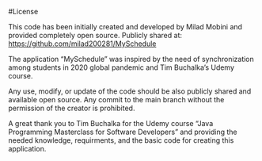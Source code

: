#License

This code has been initially created and developed by Milad Mobini and provided completely open source.
Publicly shared at: https://github.com/milad200281/MySchedule

The application “MySchedule” was inspired by the need of synchronization among students in 2020 global  pandemic and Tim Buchalka’s Udemy course.

Any use, modify, or update of the code should be also publicly shared and available open source.
Any commit to the main branch without the permission of the creator is prohibited.

A great thank you to Tim Buchalka for the Udemy course “Java Programming Masterclass for Software Developers” and providing the needed knowledge, requirments, and the basic code for creating this application.
